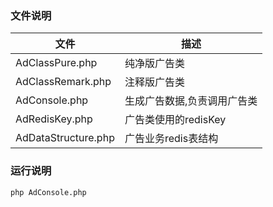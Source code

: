 
### 文件说明

|文件|描述|
|---|---|
|AdClassPure.php|纯净版广告类|
|AdClassRemark.php|注释版广告类|
|AdConsole.php|生成广告数据,负责调用广告类|
|AdRedisKey.php|广告类使用的redisKey|
|AdDataStructure.php|广告业务redis表结构|


### 运行说明

```
php AdConsole.php
```
